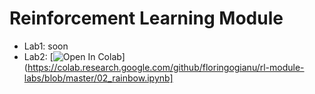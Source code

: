 # Reinforcement Learning Module


- Lab1: soon
- Lab2: [![Open In Colab](https://colab.research.google.com/assets/colab-badge.svg)](https://colab.research.google.com/github/floringogianu/rl-module-labs/blob/master/02_rainbow.ipynb]
